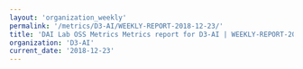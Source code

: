 ```yaml
---
layout: 'organization_weekly'
permalink: '/metrics/D3-AI/WEEKLY-REPORT-2018-12-23/'
title: 'DAI Lab OSS Metrics Metrics report for D3-AI | WEEKLY-REPORT-2018-12-23'
organization: 'D3-AI'
current_date: '2018-12-23'
---
```

